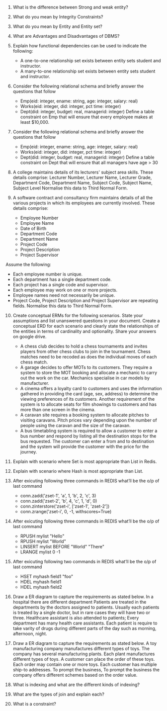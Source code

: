 1. What is the difference between Strong and weak entity?

2. What do you mean by Integrity Constraints?

3. What do you mean by Entity and Entity set?

4. What are Advantages and Disadvantages of DBMS?

5. Explain how functional dependencies can be used to indicate the following:
   * A one-to-one relationship set exists between entity sets student and instructor.
   * A many-to-one relationship set exists between entity sets student and instructor.

6. Consider the following relational schema and briefly answer the questions that follow
   * Emp(eid: integer, ename: string, age: integer, salary: real)
   * Works(eid: integer, did: integer, pct time: integer)
   * Dept(did: integer, budget: real, managerid: integer)
   Define a table constraint on Emp that will ensure that every employee makes at least $10,000.

7. Consider the following relational schema and briefly answer the questions that follow
   * Emp(eid: integer, ename: string, age: integer, salary: real)
   * Works(eid: integer, did: integer, pct time: integer)
   * Dept(did: integer, budget: real, managerid: integer)
   Define a table constraint on Dept that will ensure that all managers have age > 30

8. A college maintains details of its lecturers' subject area skills. These details comprise:
Lecturer Number, Lecturer Name, Lecturer Grade, Department Code, Department Name, Subject Code, Subject Name, Subject Level
Normalise this data to Third Normal Form.

9. A software contract and consultancy firm maintains details of all the various projects in which its employees are currently involved.
These details comprise:
   * Employee Number
   * Employee Name
   * Date of Birth
   * Department Code
   * Department Name
   * Project Code
   * Project Description
   * Project Supervisor

  Assume the following:
   * Each employee number is unique.
   * Each department has a single department code.
   * Each project has a single code and supervisor.
   * Each employee may work on one or more projects.
   * Employee names need not necessarily be unique.
   * Project Code, Project Description and Project Supervisor are repeating fields.
Normalise this data to Third Normal Form.

10. Create conceptual ERMs for the following scenarios. State your assumptions and list unanswered questions in your document. Create a conceptual ERD for each scenario and clearly state the relationships of the entities in terms of cardinality and optionality. Share your answers on google drive.

    * A chess club decides to hold a chess tournaments and invites players from other chess clubs to join in the tournament. Chess matches need to be recoded as does the individual moves of each chess match.
    * A garage decides to offer MOTs to its customers. They require a system to store the MOT booking and allocate a mechanic to carry out the work on the car. Mechanics specialise in car models by manufacturer.
    * A cinema offers a loyalty card to customers and uses the information gathered in providing the card (age, sex, address) to determine the viewing preferences of its customers. Another requirement of the system is to allocate seats for film showings to customers and has more than one screen in the cinema.
    * A caravan site requires a booking system to allocate pitches to visiting caravans. Pitch prices vary depending upon the number of people using the caravan and the size of the caravan.
    * A bus timetabling system is required to allow a customer to enter a bus number and respond by listing all the destination stops for the bus requested. The customer can enter a from and to destination and the system will provide the customer with the price for the journey.

11. Explain with scenario where Set is most appropriate than List in Redis.

12. Explain with scenario where Hash is most appropriate than List.

13. After exicuting following three commands in REDIS what’ll be the o/p of last command
    * conn.zadd('zset-1', 'a', 1, 'b', 2, 'c', 3)
    * conn.zadd('zset-2', 'b', 4, 'c', 1, 'd', 0)
    * conn.zinterstore('zset-i', ['zset-1', 'zset-2'])
    * conn.zrange('zset-i', 0, -1, withscores=True)

14. After exicuting following three commands in REDIS what’ll be the o/p of last command
    * RPUSH mylist "Hello"
    * RPUSH mylist "World"
    * LINSERT mylist BEFORE "World" "There"
    * LRANGE mylist 0 -1

15. After exicuting following two commands in REDIS what’ll be the o/p of last command
    * HSET myhash field1 "foo"
    * HDEL myhash field1
    * HDEL myhash field2

16. Draw a ER diagram to capture the requirements as stated below.
In a hospital there are different department Patients are treated in the departments by the doctors assigned to patients. Usually each patients is treated by a single doctor, but in rare cases they will have two or three. Healthcare assistant is also attended to patients; Every department has many health care assistants. Each patient is require to take varity of drugs during different parts of the day such as morning, afternoon, night.

17. Draw a ER diagram to capture the requirements as stated below.
A toy manufacturing company manufactures different types of toys. The company has several manufacturing plants. Each plant manufactures different types of toys. A customer can place the order of these toys. Each order may contain one or more toys. Each customer has multiple ship-to addresses. To prompt the business, To prompt the business the company offers different schemes based on the order value.

18. What is indexing and what are the different kinds of indexing?

19. What are the types of join and explain each?

20. What is a constraint?
